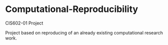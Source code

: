# Computational-Reproducibility
CIS602-01 Project

Project based on reproducing of an already existing computational research work.
